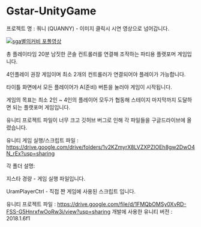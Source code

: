 # Gstar-UnityGame

프로젝트 명 : 쿼니 (QUANNY) - 이미지 클릭시 시연 영상으로 넘어갑니다.

[![sga별의커비 포폴영상](https://img.youtube.com/vi/SLJ24C1jtCc/0.jpg)](https://youtu.be/SLJ24C1jtCc?t=0s)

총 플레이타임 20분 남짓한 콘솔 컨트롤러를 연결해 조작하는 파티용 플랫포머 게임입니다.

4인플레이 권장 게임이며 최소 2개의 컨트롤러가 연결되어야 플레이가 가능합니다.

타이틀 화면에서 모든 플레이어가 A(준비) 버튼을 눌러야 게임이 시작됩니다.

게임의 목표는 최소 2인 ~ 4인의 플레이어 모두가 협동해 스테이지 마지막까지 도달하면 되는 플랫포머 게임입니다.

유니티 프로젝트 파일이 너무 크고 깃허브 버그로 인해 각 파일들을 구글드라이브에 올렸습니다.

유니티 게임 실행/스크립트 파일 : https://drive.google.com/drive/folders/1v2KZmyrX8LVZXPZlOEh8gw2DwO4N_rEx?usp=sharing

각 폴더 설명:

지스타 경량 - 게임 실행 파일입니다.

UramPlayerCtrl - 직접 짠 게임에 사용된 스크립트 입니다.

유니티 프로젝트 파일 : https://drive.google.com/file/d/1FMQbOMSy0XvRD-FSS-G5HnrxfwOoRw3i/view?usp=sharing
개발에 사용한 유니티 버전 : 2018.1.6f1

